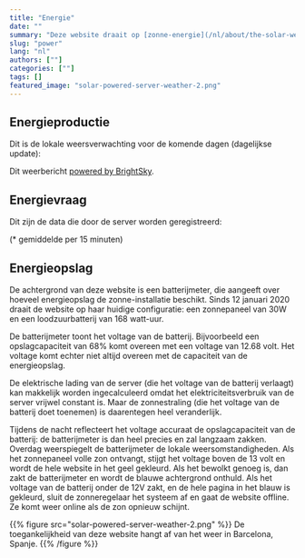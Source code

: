 ```yaml
---
title: "Energie"
date: ""
summary: "Deze website draait op [zonne-energie](/nl/about/the-solar-website). De server staat opgesteld in Barcelona en gaat offline gedurende langere periodes van slecht weer. Deze pagina geeft \"live\" informatie weer over de productie van zonne-energie, de energieopslag, en het energieverbruik van de website."
slug: "power"
lang: "nl"
authors: [""]
categories: [""]
tags: []
featured_image: "solar-powered-server-weather-2.png"
---
```


## Energieproductie

Dit is de lokale weersverwachting voor de komende dagen (dagelijkse update):
<p class="forecast">
</p>

Dit weerbericht [powered by BrightSky](https://brightsky.dev/). 

## Energievraag

Dit zijn de data die door de server worden geregistreerd:
<dl id="server">
</dl>

(* gemiddelde per 15 minuten)

## Energieopslag

De achtergrond van deze website is een batterijmeter, die aangeeft over hoeveel energieopslag de zonne-installatie beschikt. Sinds 12 januari 2020 draait de website op haar huidige configuratie: een zonnepaneel van 30W en een loodzuurbatterij van 168 watt-uur.

De batterijmeter toont het voltage van de batterij. Bijvoorbeeld een opslagcapaciteit van 68% komt overeen met een voltage van 12.68 volt. Het voltage komt echter niet altijd overeen met de capaciteit van de energieopslag. 

De elektrische lading van de server (die het voltage van de batterij verlaagt) kan makkelijk worden ingecalculeerd omdat het elektriciteitsverbruik van de server vrijwel constant is. Maar de zonnestraling (die het voltage van de batterij doet toenemen) is daarentegen heel veranderlijk. 

Tijdens de nacht reflecteert het voltage accuraat de opslagcapaciteit van de batterij: de batterijmeter is dan heel precies en zal langzaam zakken. Overdag weerspiegelt de batterijmeter de lokale weersomstandigheden. Als het zonnepaneel volle zon ontvangt, stijgt het voltage boven de 13 volt en wordt de hele website in het geel gekleurd. Als het bewolkt genoeg is, dan zakt de batterijmeter en wordt de blauwe achtergrond onthuld. Als het voltage van de batterij onder de 12V zakt, en de hele pagina in het blauw is gekleurd, sluit de zonneregelaar het systeem af en gaat de website offline. Ze komt weer online als de zon opnieuw schijnt. 

{{% figure src="solar-powered-server-weather-2.png" %}} De toegankelijkheid van deze website hangt af van het weer in Barcelona, Spanje. {{% /figure %}}
